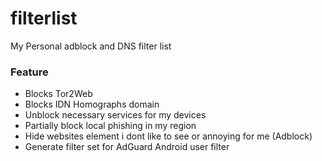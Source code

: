 # filterlist
My Personal adblock and DNS filter list

### Feature
- Blocks Tor2Web
- Blocks IDN Homographs domain
- Unblock necessary services for my devices
- Partially block local phishing in my region
- Hide websites element i dont like to see or annoying for me (Adblock)
- Generate filter set for AdGuard Android user filter
